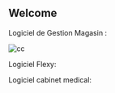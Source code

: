 ## Welcome 
Logiciel de Gestion Magasin :


 ![cc](https://user-images.githubusercontent.com/37224589/132993270-168083e8-093d-460f-9256-19f99783a298.PNG)
 
 Logiciel Flexy:
 
 
 Logiciel cabinet medical:
 
 
